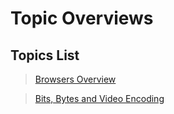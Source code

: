 # Topic Overviews

## Topics List

> [Browsers Overview](./readings/Browsers_Overview.md)

> [Bits, Bytes and Video Encoding](./readings/Bytes_vs_Bits_and_Video.md)